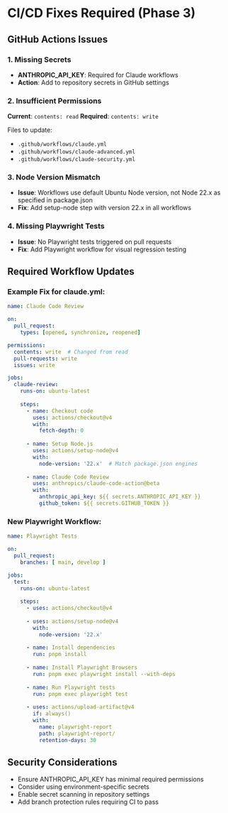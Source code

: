 # CI/CD Fixes Required (Phase 3)

## GitHub Actions Issues

### 1. Missing Secrets
- **ANTHROPIC_API_KEY**: Required for Claude workflows
- **Action**: Add to repository secrets in GitHub settings

### 2. Insufficient Permissions
**Current**: `contents: read`
**Required**: `contents: write`

Files to update:
- `.github/workflows/claude.yml`
- `.github/workflows/claude-advanced.yml`
- `.github/workflows/claude-security.yml`

### 3. Node Version Mismatch
- **Issue**: Workflows use default Ubuntu Node version, not Node 22.x as specified in package.json
- **Fix**: Add setup-node step with version 22.x in all workflows

### 4. Missing Playwright Tests
- **Issue**: No Playwright tests triggered on pull requests
- **Fix**: Add Playwright workflow for visual regression testing

## Required Workflow Updates

### Example Fix for claude.yml:
```yaml
name: Claude Code Review

on:
  pull_request:
    types: [opened, synchronize, reopened]

permissions:
  contents: write  # Changed from read
  pull-requests: write
  issues: write

jobs:
  claude-review:
    runs-on: ubuntu-latest
    
    steps:
      - name: Checkout code
        uses: actions/checkout@v4
        with:
          fetch-depth: 0
      
      - name: Setup Node.js
        uses: actions/setup-node@v4
        with:
          node-version: '22.x'  # Match package.json engines
      
      - name: Claude Code Review
        uses: anthropics/claude-code-action@beta
        with:
          anthropic_api_key: ${{ secrets.ANTHROPIC_API_KEY }}
          github_token: ${{ secrets.GITHUB_TOKEN }}
```

### New Playwright Workflow:
```yaml
name: Playwright Tests

on:
  pull_request:
    branches: [ main, develop ]

jobs:
  test:
    runs-on: ubuntu-latest
    
    steps:
      - uses: actions/checkout@v4
      
      - uses: actions/setup-node@v4
        with:
          node-version: '22.x'
      
      - name: Install dependencies
        run: pnpm install
      
      - name: Install Playwright Browsers
        run: pnpm exec playwright install --with-deps
      
      - name: Run Playwright tests
        run: pnpm exec playwright test
      
      - uses: actions/upload-artifact@v4
        if: always()
        with:
          name: playwright-report
          path: playwright-report/
          retention-days: 30
```

## Security Considerations
- Ensure ANTHROPIC_API_KEY has minimal required permissions
- Consider using environment-specific secrets
- Enable secret scanning in repository settings
- Add branch protection rules requiring CI to pass